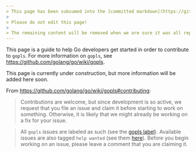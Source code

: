 ```yaml
---
> This page has been subsumed into the [committed markdown](https://github.com/golang/tools/blob/master/gopls/doc/contributing.md) of x/tools repository
> 
> Please do not edit this page!
> 
> The remaining content will be removed when we are sure it was all replaced.
---
```


This page is a guide to help Go developers get started in order to contribute to `gopls`. For more information on `gopls`, see https://github.com/golang/go/wiki/gopls.

This page is currently under construction, but more information will be added here soon.

From https://github.com/golang/go/wiki/gopls#contributing:

> Contributions are welcome, but since development is so active, we request that you file an issue and claim it before starting to work on something. Otherwise, it is likely that we might already be working on a fix for your issue.

> All `gopls` issues are labeled as such (see the [gopls label](https://github.com/golang/go/issues?utf8=%E2%9C%93&q=is%3Aissue+is%3Aopen+label%3Agopls)). Available issues are also tagged `help wanted` (see them [here](https://github.com/golang/go/issues?utf8=%E2%9C%93&q=is%3Aissue+is%3Aopen+label%3Agopls+label%3A%22help+wanted%22+)). Before you begin working on an issue, please leave a comment that you are claiming it. 